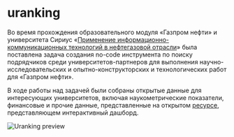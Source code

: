 # uranking
Во время прохождения образовательного модуля «Газпром нефти» и университета Сириус «[Применение информационно-коммуникационных технологий в нефтегазовой отрасли](https://sochisirius.ru/obuchenie/graduate/smena823/3940)» была поставлена задача создания no-code инструмента по поиску подрядчиков среди университетов-партнеров для выполнения научно-исследовательских и опытно-конструкторских и технологических работ для «Газпром нефти».

В ходе работы над задачей были собраны открытые данные для интересующих университетов, включая наукометрические показатели, финансовые и прочие данные, представленные на открытом [ресурсе](https://hazirliver.shinyapps.io/uranking/), представляющем интерактивный дашборд.


![Uranking preview](https://lh3.googleusercontent.com/drive-viewer/AFDK6gPC88cufY460lf2mpwy8vEwbD0mCbxBT_7Xs1Sbc8rVu3g_kkZQyD7ReFqQ-SLzpl1pB38691gEmjJgLBpnzF3WCsTw=w1850-h948)
